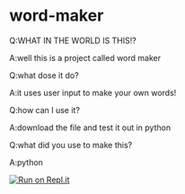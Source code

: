 # word-maker
 
Q:WHAT IN THE WORLD IS THIS!?

A:well this is a project called word maker 


Q:what dose it do?

A:it uses user input to make your own words!

Q:how can I use it?

A:download the file and test it out in python

Q:what did you use to make this?

A:python 

[![Run on Repl.it](https://repl.it/badge/github/gamemake-eng/word-maker)](https://repl.it/github/gamemake-eng/word-maker)